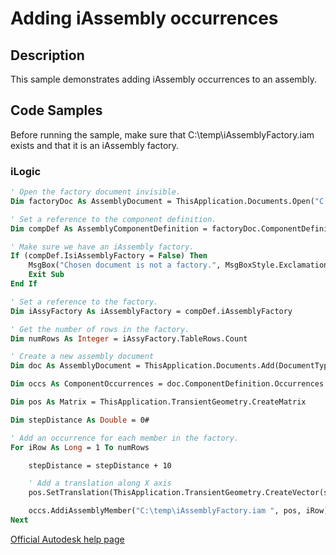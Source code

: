 # Adding iAssembly occurrences

## Description
This sample demonstrates adding iAssembly occurrences to an assembly.

## Code Samples 
Before running the sample, make sure that C:\temp\iAssemblyFactory.iam exists and that it is an iAssembly factory.

### iLogic
```vb
' Open the factory document invisible.
Dim factoryDoc As AssemblyDocument = ThisApplication.Documents.Open("C:\temp\iAssemblyFactory.iam", False)

' Set a reference to the component definition.
Dim compDef As AssemblyComponentDefinition = factoryDoc.ComponentDefinition

' Make sure we have an iAssembly factory.
If (compDef.IsiAssemblyFactory = False) Then
    MsgBox("Chosen document is not a factory.", MsgBoxStyle.Exclamation)
    Exit Sub
End If

' Set a reference to the factory.
Dim iAssyFactory As iAssemblyFactory = compDef.iAssemblyFactory

' Get the number of rows in the factory.
Dim numRows As Integer = iAssyFactory.TableRows.Count

' Create a new assembly document
Dim doc As AssemblyDocument = ThisApplication.Documents.Add(DocumentTypeEnum.kAssemblyDocumentObject, , True)

Dim occs As ComponentOccurrences = doc.ComponentDefinition.Occurrences

Dim pos As Matrix = ThisApplication.TransientGeometry.CreateMatrix

Dim stepDistance As Double = 0#

' Add an occurrence for each member in the factory.
For iRow As Long = 1 To numRows

    stepDistance = stepDistance + 10

    ' Add a translation along X axis
    pos.SetTranslation(ThisApplication.TransientGeometry.CreateVector(stepDistance, stepDistance, 0))

    occs.AddiAssemblyMember("C:\temp\iAssemblyFactory.iam ", pos, iRow)
Next
```
[Official Autodesk help page](https://help.autodesk.com/view/INVNTOR/2025/ENU/?guid=AddiAssemblyMember_Sample)